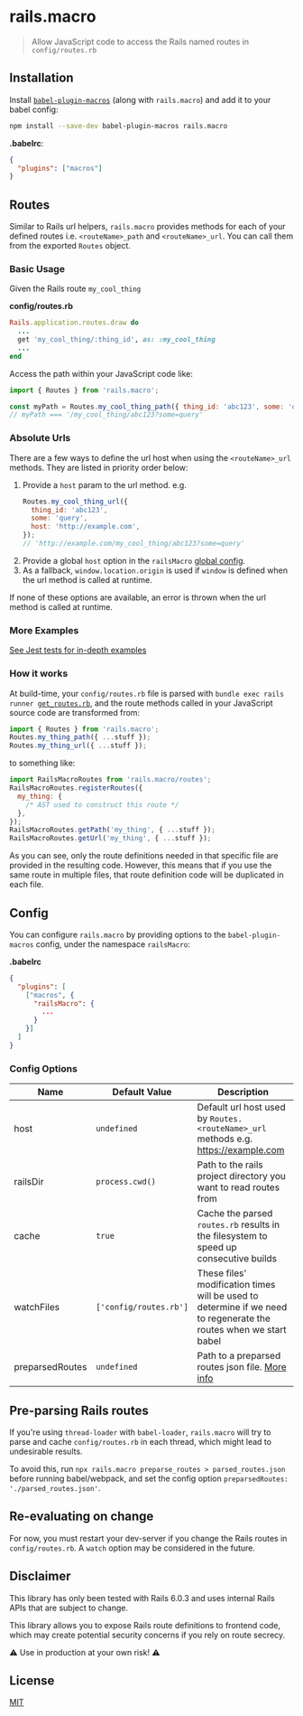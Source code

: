 # rails.macro

> Allow JavaScript code to access the Rails named routes in `config/routes.rb`

## Installation

Install [`babel-plugin-macros`](https://github.com/kentcdodds/babel-plugin-macros) (along with `rails.macro`) and add it to your babel config:

```bash
npm install --save-dev babel-plugin-macros rails.macro
```

**.babelrc**:

```json
{
  "plugins": ["macros"]
}
```

## Routes

Similar to Rails url helpers, `rails.macro` provides methods for each of your defined routes i.e. `<routeName>_path` and `<routeName>_url`. You can call them from the exported `Routes` object.

### Basic Usage

Given the Rails route `my_cool_thing`

**config/routes.rb**

```ruby
Rails.application.routes.draw do
  ...
  get 'my_cool_thing/:thing_id', as: :my_cool_thing
  ...
end
```

Access the path within your JavaScript code like:

```js
import { Routes } from 'rails.macro';

const myPath = Routes.my_cool_thing_path({ thing_id: 'abc123', some: 'query' });
// myPath === '/my_cool_thing/abc123?some=query'
```

### Absolute Urls

There are a few ways to define the url host when using the `<routeName>_url` methods. They are listed in priority order below:

1. Provide a `host` param to the url method. e.g.
   ```js
   Routes.my_cool_thing_url({
     thing_id: 'abc123',
     some: 'query',
     host: 'http://example.com',
   });
   // 'http://example.com/my_cool_thing/abc123?some=query'
   ```
2. Provide a global `host` option in the `railsMacro` [global config](#config).
3. As a fallback, `window.location.origin` is used if `window` is defined when the url method is called at runtime.

If none of these options are available, an error is thrown when the url method is called at runtime.

### More Examples

[See Jest tests for in-depth examples](./test/fixtures/routes/code.js)

### How it works

At build-time, your `config/routes.rb` file is parsed with <code>bundle exec rails runner [get_routes.rb](./get_routes.rb)</code>, and the route methods called in your JavaScript source code are transformed from:

```js
import { Routes } from 'rails.macro';
Routes.my_thing_path({ ...stuff });
Routes.my_thing_url({ ...stuff });
```

to something like:

```js
import RailsMacroRoutes from 'rails.macro/routes';
RailsMacroRoutes.registerRoutes({
  my_thing: {
    /* AST used to construct this route */
  },
});
RailsMacroRoutes.getPath('my_thing', { ...stuff });
RailsMacroRoutes.getUrl('my_thing', { ...stuff });
```

As you can see, only the route definitions needed in that specific file are provided in the resulting code. However, this means that if you use the same route in multiple files, that route definition code will be duplicated in each file.

## Config

You can configure `rails.macro` by providing options to the
`babel-plugin-macros` config, under the namespace `railsMacro`:

**.babelrc**

```json
{
  "plugins": [
    ["macros", {
      "railsMacro": {
        ...
      }
    }]
  ]
}
```

### Config Options

| Name            | Default Value          | Description                                                                                                       |
| --------------- | ---------------------- | ----------------------------------------------------------------------------------------------------------------- |
| host            | `undefined`            | Default url host used by `Routes.<routeName>_url` methods e.g. https://example.com                                |
| railsDir        | `process.cwd()`        | Path to the rails project directory you want to read routes from                                                  |
| cache           | `true`                 | Cache the parsed `routes.rb` results in the filesystem to speed up consecutive builds                             |
| watchFiles      | `['config/routes.rb']` | These files' modification times will be used to determine if we need to regenerate the routes when we start babel |
| preparsedRoutes | `undefined`            | Path to a preparsed routes json file. [More info](#pre-parsing-rails-routes)                                      |

## Pre-parsing Rails routes

If you're using `thread-loader` with `babel-loader`, `rails.macro` will try to parse and cache `config/routes.rb` in each thread, which might lead to undesirable results.

To avoid this, run `npx rails.macro preparse_routes > parsed_routes.json` before running babel/webpack, and set the config option `preparsedRoutes: './parsed_routes.json'`.

## Re-evaluating on change

For now, you must restart your dev-server if you change the Rails routes in `config/routes.rb`. A `watch` option may be considered in the future.

## Disclaimer

This library has only been tested with Rails 6.0.3 and uses internal Rails APIs that are subject to change.

This library allows you to expose Rails route definitions to frontend code, which may create potential security concerns if you rely on route secrecy.

⚠️ Use in production at your own risk! ⚠️

## License

[MIT](./LICENSE)
